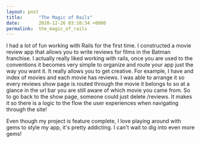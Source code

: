```yaml
---
layout: post
title:      "The Magic of Rails"
date:       2020-12-26 03:10:34 +0000
permalink:  the_magic_of_rails
---
```



I had a lot of fun working with Rails for the first time. I constructed a movie review app that allows you to write reviews for films in the Batman franchise. I actually really liked working with rails, once you are used to the conventions it becomes very simple to organize and route your app just the way you want it. It really allows you to get creative. For example, I have and index of movies and each movie has reviews. I was able to arrange it so every reviews show page is routed through the movie it belongs to so at a glance in the url bar you are still aware of which movie you came from. So to go back to the show page, someone could just delete /reviews. It makes it so there is a logic to the flow the user experiences when navigating through the site!

Even though my project is feature complete, I love playing around with gems to style my app, it's pretty addicting. I can't wait to dig into even more gems!
